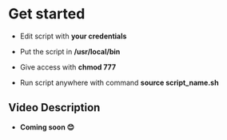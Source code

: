 <h1 align="left">Get started</h1>

- Edit script with **your credentials**

- Put the script in **/usr/local/bin**

- Give access with **chmod 777**

- Run script anywhere with command  **source script_name.sh**


<h2 align="left">Video Description</h2>

- **Coming soon 😊**
